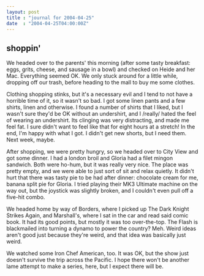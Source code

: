 ```yaml
---
layout: post
title : "journal for 2004-04-25"
date  : "2004-04-25T04:00:00Z"
---
```


## shoppin'

We headed over to the parents' this morning (after some tasty breakfast: eggs, grits, cheese, and sausage in a bowl) and checked on Heide and her Mac. Everything seemed OK.  We only stuck around for a little while, dropping off our trash, before heading to the mall to buy me some clothes.

Clothing shopping stinks, but it's a necessary evil and I tend to not have a horrible time of it, so it wasn't so bad.  I got some linen pants and a few shirts, linen and otherwise.  I found a number of shirts that I liked, but I wasn't sure they'd be OK without an undershirt, and I /really/ hated the feel of wearing an undershirt.  Its clinging was very distracting, and made me feel fat.  I sure didn't want to feel like that for eight hours at a stretch!  In the end, I'm happy with what I got.  I didn't get new shorts, but I need them. Next week, maybe.

After shopping, we were pretty hungry, so we headed over to City View and got some dinner.  I had a london broil and Gloria had a filet mingon sandwich. Both were ho-hum, but it was really very nice.  The place was pretty empty, and we were able to just sort of sit and relax quietly.  It didn't hurt that there was tasty pie to be had after dinner: chocolate cream for me, banana split pie for Gloria.  I tried playing their MK3 Ultimate machine on the way out, but the joystick was slightly broken, and I couldn't even pull off a five-hit combo.

We headed home by way of Borders, where I picked up The Dark Knight Strikes Again, and Marshall's, where I sat in the car and read said comic book.  It had its good points, but mostly it was too over-the-top.  The Flash is blackmailed into turning a dynamo to power the country?  Meh.  Weird ideas aren't good just because they're weird, and that idea was basically just weird.

We watched some Iron Chef American, too.  It was OK, but the show just doesn't survive the trip across the Pacific.  I hope there won't be another lame attempt to make a series, here, but I expect there will be.

